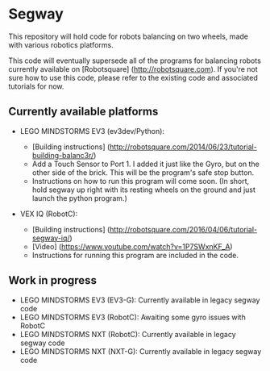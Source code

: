 # Segway
This repository will hold code for robots balancing on two wheels, made with various robotics platforms.

This code will eventually supersede all of the programs for balancing robots currently available on [Robotsquare] (http://robotsquare.com). If you're not sure how to use this code, please refer to the existing code and associated tutorials for now.

## Currently available platforms

- LEGO MINDSTORMS EV3 (ev3dev/Python):
  - [Building instructions] (http://robotsquare.com/2014/06/23/tutorial-building-balanc3r/)
  - Add a Touch Sensor to Port 1. I added it just like the Gyro, but on the other side of the brick. This will be the program's safe stop button.
  - Instructions on how to run this program will come soon. (In short, hold segway up right with its resting wheels on the ground and just launch the python program.)

- VEX IQ (RobotC):
  - [Building instructions] (http://robotsquare.com/2016/04/06/tutorial-segway-iq/)
  - [Video] (https://www.youtube.com/watch?v=1P7SWxnKF_A)
  - Instructions for running this program are included in the code.

## Work in progress

- LEGO MINDSTORMS EV3 (EV3-G):  Currently available in legacy segway code
- LEGO MINDSTORMS EV3 (RobotC): Awaiting some gyro issues with RobotC
- LEGO MINDSTORMS NXT (RobotC): Currently available in legacy segway code
- LEGO MINDSTORMS NXT (NXT-G):  Currently available in legacy segway code

